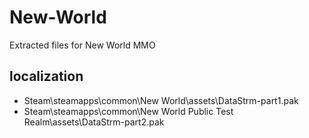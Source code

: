 # New-World

Extracted files for New World MMO

## localization

+ Steam\steamapps\common\New World\assets\DataStrm-part1.pak
+ Steam\steamapps\common\New World Public Test Realm\assets\DataStrm-part2.pak
